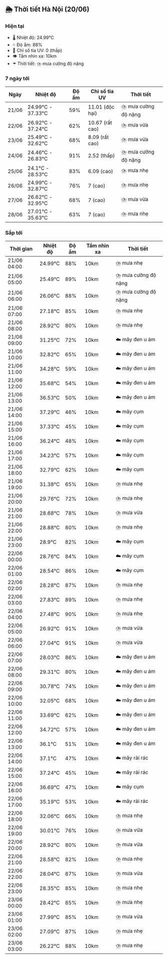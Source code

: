 ## 🌦️ Thời tiết Hà Nội (20/06)

### Hiện tại

- 🌡️ Nhiệt độ: 24.99℃
- 💦 Độ ẩm: 88%
- 🌟 Chỉ số tia UV: 0 (thấp)
- 👁️ Tầm nhìn xa: 10km
- ☂️ Thời tiết: ⛈️ mưa cường độ nặng

### 7 ngày tới

| Ngày | Nhiệt độ | Độ ẩm | Chỉ số tia UV | Thời tiết |
| --- | --- | --- | --- | --- |
| 21/06 | 24.99℃ - 37.33℃ | 59% | 11.01 (độc hại) | ⛈️ mưa cường độ nặng |
| 22/06 | 26.92℃ - 37.24℃ | 62% | 10.67 (rất cao) | ⛈️ mưa vừa |
| 23/06 | 25.49℃ - 32.62℃ | 68% | 8.09 (rất cao) | ⛈️ mưa vừa |
| 24/06 | 24.46℃ - 26.83℃ | 91% | 2.52 (thấp) | ⛈️ mưa cường độ nặng |
| 25/06 | 24.1℃ - 28.53℃ | 83% | 6.09 (cao) | ⛈️ mưa nhẹ |
| 26/06 | 24.99℃ - 32.87℃ | 76% | 7 (cao) | ⛈️ mưa nhẹ |
| 27/06 | 26.62℃ - 32.95℃ | 68% | 7 (cao) | ⛈️ mưa vừa |
| 28/06 | 27.01℃ - 35.63℃ | 63% | 7 (cao) | ⛈️ mưa nhẹ |

### Sắp tới

| Thời gian | Nhiệt độ | Độ ẩm | Tầm nhìn xa | Thời tiết |
| --- | --- | --- | --- | --- |
| 21/06 04:00 | 24.99℃ | 88% | 10km | ⛈️ mưa nhẹ |
| 21/06 05:00 | 25.49℃ | 89% | 10km | ⛈️ mưa cường độ nặng |
| 21/06 06:00 | 26.06℃ | 88% | 10km | ⛈️ mưa cường độ nặng |
| 21/06 07:00 | 27.18℃ | 85% | 10km | ⛈️ mưa nhẹ |
| 21/06 08:00 | 28.92℃ | 80% | 10km | ⛈️ mưa nhẹ |
| 21/06 09:00 | 31.25℃ | 72% | 10km | ☁️ mây đen u ám |
| 21/06 10:00 | 32.82℃ | 65% | 10km | ☁️ mây đen u ám |
| 21/06 11:00 | 34.28℃ | 59% | 10km | ☁️ mây đen u ám |
| 21/06 12:00 | 35.68℃ | 54% | 10km | ☁️ mây đen u ám |
| 21/06 13:00 | 36.53℃ | 50% | 10km | ☁️ mây đen u ám |
| 21/06 14:00 | 37.29℃ | 46% | 10km | ☁️ mây cụm |
| 21/06 15:00 | 37.33℃ | 45% | 10km | ☁️ mây cụm |
| 21/06 16:00 | 36.24℃ | 48% | 10km | ☁️ mây cụm |
| 21/06 17:00 | 34.23℃ | 57% | 10km | ☁️ mây cụm |
| 21/06 18:00 | 32.79℃ | 62% | 10km | ☁️ mây cụm |
| 21/06 19:00 | 31.38℃ | 65% | 10km | ⛈️ mưa nhẹ |
| 21/06 20:00 | 29.76℃ | 72% | 10km | ⛈️ mưa nhẹ |
| 21/06 21:00 | 28.68℃ | 78% | 10km | ⛈️ mưa vừa |
| 21/06 22:00 | 28.88℃ | 80% | 10km | ⛈️ mưa nhẹ |
| 21/06 23:00 | 28.9℃ | 82% | 10km | ☁️ mây cụm |
| 22/06 00:00 | 28.76℃ | 84% | 10km | ☁️ mây cụm |
| 22/06 01:00 | 28.54℃ | 86% | 10km | ☁️ mây cụm |
| 22/06 02:00 | 28.28℃ | 87% | 10km | ⛈️ mưa nhẹ |
| 22/06 03:00 | 27.83℃ | 89% | 10km | ⛈️ mưa nhẹ |
| 22/06 04:00 | 27.48℃ | 90% | 10km | ⛈️ mưa nhẹ |
| 22/06 05:00 | 26.92℃ | 91% | 10km | ⛈️ mưa vừa |
| 22/06 06:00 | 27.04℃ | 91% | 10km | ⛈️ mưa vừa |
| 22/06 07:00 | 28.03℃ | 86% | 10km | ☁️ mây đen u ám |
| 22/06 08:00 | 29.31℃ | 80% | 10km | ☁️ mây đen u ám |
| 22/06 09:00 | 30.78℃ | 74% | 10km | ☁️ mây đen u ám |
| 22/06 10:00 | 32.05℃ | 68% | 10km | ☁️ mây đen u ám |
| 22/06 11:00 | 33.69℃ | 62% | 10km | ☁️ mây đen u ám |
| 22/06 12:00 | 34.72℃ | 57% | 10km | ☁️ mây đen u ám |
| 22/06 13:00 | 36.1℃ | 51% | 10km | ☁️ mây đen u ám |
| 22/06 14:00 | 37.1℃ | 47% | 10km | ☁️ mây rải rác |
| 22/06 15:00 | 37.24℃ | 45% | 10km | ☁️ mây rải rác |
| 22/06 16:00 | 36.69℃ | 47% | 10km | ☁️ mây cụm |
| 22/06 17:00 | 35.19℃ | 53% | 10km | ☁️ mây rải rác |
| 22/06 18:00 | 32.06℃ | 66% | 10km | ⛈️ mưa nhẹ |
| 22/06 19:00 | 30.01℃ | 76% | 10km | ⛈️ mưa vừa |
| 22/06 20:00 | 28.92℃ | 80% | 10km | ⛈️ mưa vừa |
| 22/06 21:00 | 28.58℃ | 82% | 10km | ⛈️ mưa nhẹ |
| 22/06 22:00 | 28.04℃ | 87% | 10km | ⛈️ mưa vừa |
| 22/06 23:00 | 28.35℃ | 85% | 10km | ⛈️ mưa nhẹ |
| 23/06 00:00 | 28.42℃ | 85% | 10km | ⛈️ mưa nhẹ |
| 23/06 01:00 | 27.99℃ | 85% | 10km | ⛈️ mưa vừa |
| 23/06 02:00 | 27.09℃ | 87% | 10km | ⛈️ mưa nhẹ |
| 23/06 03:00 | 26.22℃ | 88% | 10km | ⛈️ mưa nhẹ |
